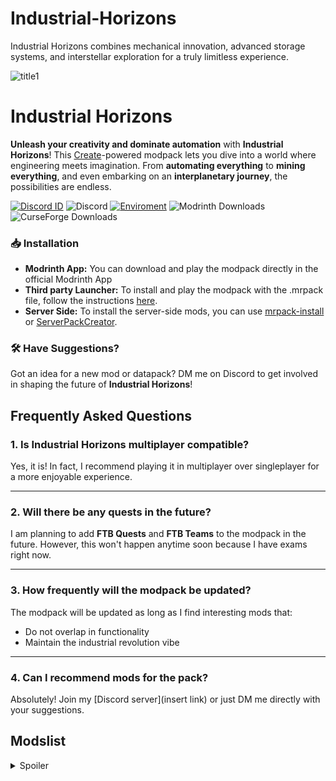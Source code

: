 # Industrial-Horizons
Industrial Horizons combines mechanical innovation, advanced storage systems, and interstellar exploration for a truly limitless experience.

![title1](https://cdn.modrinth.com/data/cached_images/b4b112f4992bd30f75f75a2e0853669cb7637162.png)

# **Industrial Horizons**
**Unleash your creativity and dominate automation** with **Industrial Horizons**! This [Create](https://modrinth.com/mod/create-fabric)-powered modpack lets you dive into a world where engineering meets imagination. From **automating everything** to **mining everything**, and even embarking on an **interplanetary journey**, the possibilities are endless.

[![Discord ID](https://img.shields.io/badge/Discord%20ID-pixel9426-darkblue?style=for-the-badge)](https://discordapp.com/users/pixel9426) ![Discord](https://img.shields.io/discord/1332989818975551550?style=for-the-badge&logo=discord&label=Discord) [![Enviroment](https://img.shields.io/badge/Enviroment-Client-purple?style=for-the-badge)](https://example.com) ![Modrinth Downloads](https://img.shields.io/modrinth/dt/ZKwcjthq?style=for-the-badge&logo=modrinth&color=green) ![CurseForge Downloads](https://img.shields.io/curseforge/dt/1187362?style=for-the-badge&logo=curseforge)


### 📥 Installation
- **Modrinth App:** You can download and play the modpack directly in the official Modrinth App
- **Third party Launcher:** To install and play the modpack with the .mrpack file, follow the instructions [here](https://docs.modrinth.com/docs/modpacks/playing_modpacks/).
- **Server Side:** To install the server-side mods, you can use [mrpack-install](https://github.com/nothub/mrpack-install) or [ServerPackCreator](https://github.com/Griefed/ServerPackCreator).

### 🛠️ Have Suggestions?  
Got an idea for a new mod or datapack? DM me on Discord to get involved in shaping the future of **Industrial Horizons**!

## **Frequently Asked Questions**  

### 1. **Is Industrial Horizons multiplayer compatible?**  
Yes, it is! In fact, I recommend playing it in multiplayer over singleplayer for a more enjoyable experience.  

---

### 2. **Will there be any quests in the future?**  
I am planning to add **FTB Quests** and **FTB Teams** to the modpack in the future. However, this won't happen anytime soon because I have exams right now.  

---

### 3. **How frequently will the modpack be updated?**  
The modpack will be updated as long as I find interesting mods that:  
- Do not overlap in functionality  
- Maintain the industrial revolution vibe  

---

### 4. **Can I recommend mods for the pack?**  
Absolutely! Join my [Discord server](insert link) or just DM me directly with your suggestions.

## Modslist

<details>
<summary>Spoiler</summary>

- [Create](https://modrinth.com/mod/create-fabric): The backbone of the modpack, enabling intricate mechanical systems with gears, belts, and advanced contraptions. Power your creations with kinetic energy and watch your designs come to life.

- [Applied Energistics 2](https://modrinth.com/mod/applied-energistics-2): Revolutionize your storage systems with fully automated networks, spatial storage, and advanced crafting.

- [Ad Astra](https://modrinth.com/mod/ad-astra): Expand your horizons to space exploration, colonizing planets, and utilizing advanced interstellar technologies.
  
- [Create: High Pressure](https://modrinth.com/mod/create-high-pressure): Add a new dimension to your builds with advanced pressure mechanics, unlocking high-efficiency machines.
 
- [Create Ore Excavation](https://modrinth.com/mod/create-ore-excavation): Streamline resource gathering with automated mining contraptions, making material collection more efficient.
 
- [Create: Copper and Zinc](https://modrinth.com/mod/create-copper-zinc): Expand your resource pool with additional alloys and materials to power your builds.
 
- [Create: Ultimate Factory](https://modrinth.com/mod/create-ultimate-factory): Turn your contraptions into large-scale production lines for unparalleled efficiency.
 
- [Create Deco](https://modrinth.com/mod/create-deco): Enhance your builds aesthetically with decorative blocks and elements that blend seamlessly into the Create universe.
 
- [Create Crafts & Additions](https://modrinth.com/mod/createaddition): Introduce electrical systems and additional machines, integrating modern energy solutions into your contraptions.
 
- [Create: Big Cannons](https://modrinth.com/mod/create-big-cannons): Construct massive siege weapons and cannons, perfect for defense or showing off your engineering prowess.
 
- [Create: Man of Many Planes](https://modrinth.com/datapack/create-man-of-many-planes): Bring motion to your creations with functional planes and flying contraptions.

- [Create Utilities](https://modrinth.com/mod/create-utilities): Boost your automation capabilities with utilities designed to simplify and enhance your factory's output.
 
- [Create Food](https://modrinth.com/mod/create-food): Automate food production processes, from farming to crafting delicious meals.
 
- [Create Nuke](https://modrinth.com/mod/create-nuke): Harness explosive power for groundbreaking operations or creative destruction.
 
- [Create Ironworks](https://modrinth.com/mod/create-ironworks): Add immersive foundries and iron-based contraptions to your factory setups.
 
- [Create Diesel Generators](https://modrinth.com/mod/create-diesel-generators-fabric): Power your contraptions with efficient diesel engines, perfect for large-scale operations.
 
- [Create: Enchantment Industry](https://modrinth.com/mod/create-enchantment-industry-fabric): Automate enchanting processes, combining magical elements with mechanical ingenuity.
 
- [Create Trimmed](https://modrinth.com/mod/create-trimmed): Simplify and optimize your Create-based designs with refined tools and utilities.

</details>


